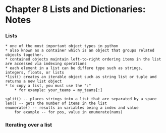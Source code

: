 # Chapter 8 Lists and Dictionaries: Notes
### Lists
    * one of the most important object types in python
    * also known as a container which is an object that groups related objects together.
    * contained objects maintain left-to-right ordering items in the list are accessed via indexing operations
    * each element in a list can be differe type such as strings, integers, floats, or lists
    *list() creates an iterable object such as string list or tuple and returns a new list object
    * to copy a list, you must use the ":"
        * for example: your_teams = my_teams[:]

    split() -- places strings into a list that are separated by a space
    len() -- gets the number of items in the list
    enumerate() -- results in variables being a index and value
        for example -- for pos, value in enumerate(nums)

### Iterating over a list
